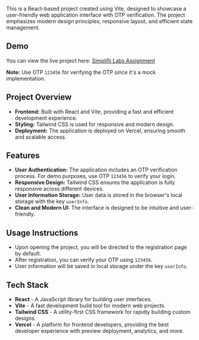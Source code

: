This is a React-based project created using Vite, designed to showcase a user-friendly web application interface with OTP verification. The project emphasizes modern design principles, responsive layout, and efficient state management.

## Demo

You can view the live project here: [Simplifii Labs Assignment](https://simplifii-labs-assignment.vercel.app)

**Note:** Use OTP `123456` for verifying the OTP since it's a mock implementation.

## Project Overview

- **Frontend:** Built with React and Vite, providing a fast and efficient development experience.
- **Styling:** Tailwind CSS is used for responsive and modern design.
- **Deployment:** The application is deployed on Vercel, ensuring smooth and scalable access.

## Features

- **User Authentication:** The application includes an OTP verification process. For demo purposes, use OTP `123456` to verify your login.
- **Responsive Design:** Tailwind CSS ensures the application is fully responsive across different devices.
- **User Information Storage:** User data is stored in the browser's local storage with the key `userInfo`.
- **Clean and Modern UI:** The interface is designed to be intuitive and user-friendly.

## Usage Instructions

- Upon opening the project, you will be directed to the registration page by default.
- After registration, you can verify your OTP using `123456`.
- User information will be saved in local storage under the key `userInfo`.

## Tech Stack

- **React** - A JavaScript library for building user interfaces.
- **Vite** - A fast development build tool for modern web projects.
- **Tailwind CSS** - A utility-first CSS framework for rapidly building custom designs.
- **Vercel** - A platform for frontend developers, providing the best developer experience with preview deployment, analytics, and more.
